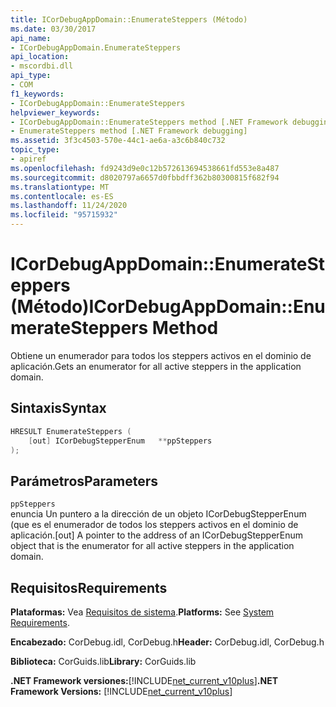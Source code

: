 ```yaml
---
title: ICorDebugAppDomain::EnumerateSteppers (Método)
ms.date: 03/30/2017
api_name:
- ICorDebugAppDomain.EnumerateSteppers
api_location:
- mscordbi.dll
api_type:
- COM
f1_keywords:
- ICorDebugAppDomain::EnumerateSteppers
helpviewer_keywords:
- ICorDebugAppDomain::EnumerateSteppers method [.NET Framework debugging]
- EnumerateSteppers method [.NET Framework debugging]
ms.assetid: 3f3c4503-570e-44c1-ae6a-a3c6b840c732
topic_type:
- apiref
ms.openlocfilehash: fd9243d9e0c12b572613694538661fd553e8a487
ms.sourcegitcommit: d8020797a6657d0fbbdff362b80300815f682f94
ms.translationtype: MT
ms.contentlocale: es-ES
ms.lasthandoff: 11/24/2020
ms.locfileid: "95715932"
---
```

# <a name="icordebugappdomainenumeratesteppers-method"></a><span data-ttu-id="4120a-102">ICorDebugAppDomain::EnumerateSteppers (Método)</span><span class="sxs-lookup"><span data-stu-id="4120a-102">ICorDebugAppDomain::EnumerateSteppers Method</span></span>

<span data-ttu-id="4120a-103">Obtiene un enumerador para todos los steppers activos en el dominio de aplicación.</span><span class="sxs-lookup"><span data-stu-id="4120a-103">Gets an enumerator for all active steppers in the application domain.</span></span>  
  
## <a name="syntax"></a><span data-ttu-id="4120a-104">Sintaxis</span><span class="sxs-lookup"><span data-stu-id="4120a-104">Syntax</span></span>  
  
```cpp  
HRESULT EnumerateSteppers (  
    [out] ICorDebugStepperEnum   **ppSteppers  
);  
```  
  
## <a name="parameters"></a><span data-ttu-id="4120a-105">Parámetros</span><span class="sxs-lookup"><span data-stu-id="4120a-105">Parameters</span></span>  

 `ppSteppers`  
 <span data-ttu-id="4120a-106">enuncia Un puntero a la dirección de un objeto ICorDebugStepperEnum (que es el enumerador de todos los steppers activos en el dominio de aplicación.</span><span class="sxs-lookup"><span data-stu-id="4120a-106">[out] A pointer to the address of an ICorDebugStepperEnum object that is the enumerator for all active steppers in the application domain.</span></span>  
  
## <a name="requirements"></a><span data-ttu-id="4120a-107">Requisitos</span><span class="sxs-lookup"><span data-stu-id="4120a-107">Requirements</span></span>  

 <span data-ttu-id="4120a-108">**Plataformas:** Vea [Requisitos de sistema](../../get-started/system-requirements.md).</span><span class="sxs-lookup"><span data-stu-id="4120a-108">**Platforms:** See [System Requirements](../../get-started/system-requirements.md).</span></span>  
  
 <span data-ttu-id="4120a-109">**Encabezado:** CorDebug.idl, CorDebug.h</span><span class="sxs-lookup"><span data-stu-id="4120a-109">**Header:** CorDebug.idl, CorDebug.h</span></span>  
  
 <span data-ttu-id="4120a-110">**Biblioteca:** CorGuids.lib</span><span class="sxs-lookup"><span data-stu-id="4120a-110">**Library:** CorGuids.lib</span></span>  
  
 <span data-ttu-id="4120a-111">**.NET Framework versiones:**[!INCLUDE[net_current_v10plus](../../../../includes/net-current-v10plus-md.md)]</span><span class="sxs-lookup"><span data-stu-id="4120a-111">**.NET Framework Versions:** [!INCLUDE[net_current_v10plus](../../../../includes/net-current-v10plus-md.md)]</span></span>
